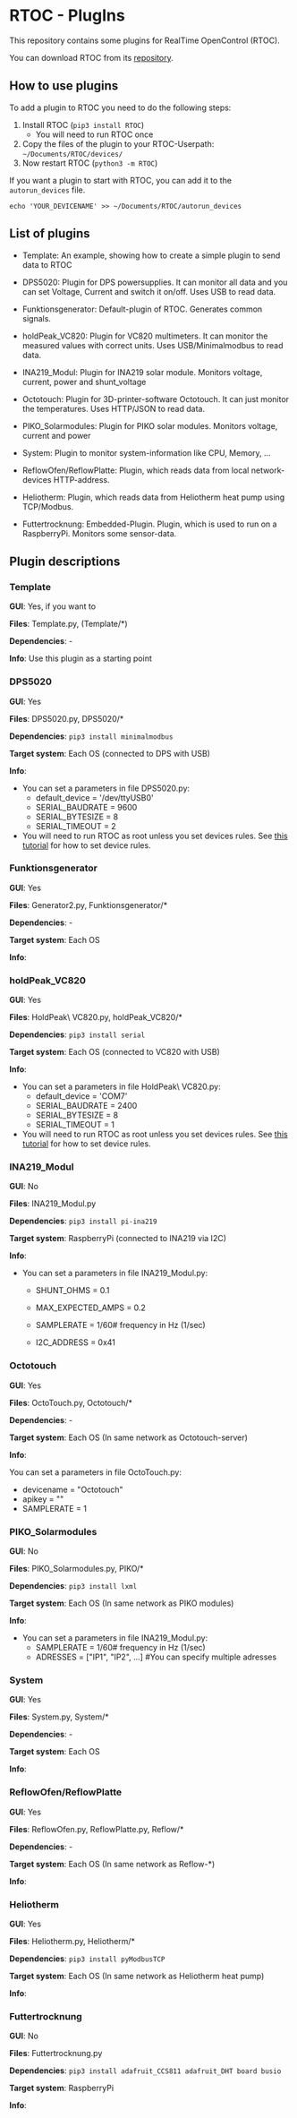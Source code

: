 # RTOC - PlugIns

This repository contains some plugins for RealTime OpenControl (RTOC).

You can download RTOC from its [repository](https://github.com/Haschtl/RealTimeOpenControl).

## How to use plugins

To add a plugin to RTOC you need to do the following steps:

1. Install RTOC (`pip3 install RTOC`)
   - You will need to run RTOC once
2. Copy the files of the plugin to your RTOC-Userpath: `~/Documents/RTOC/devices/`
3. Now restart RTOC (`python3 -m RTOC`)



If you want a plugin to start with RTOC, you can add it to the `autorun_devices` file.

```
echo 'YOUR_DEVICENAME' >> ~/Documents/RTOC/autorun_devices
```



## List of plugins

- Template: An example, showing how to create a simple plugin to send data to RTOC

- DPS5020: Plugin for DPS powersupplies. It can monitor all data and you can set Voltage, Current and switch it on/off. Uses USB to read data.
- Funktionsgenerator: Default-plugin of RTOC. Generates common signals.
- holdPeak_VC820: Plugin for VC820 multimeters. It can monitor the measured values with correct units. Uses USB/Minimalmodbus to read data.
- INA219_Modul: Plugin for INA219 solar module. Monitors voltage, current, power and shunt_voltage
- Octotouch: Plugin for 3D-printer-software Octotouch. It can just monitor the temperatures. Uses HTTP/JSON to read data.
- PIKO_Solarmodules: Plugin for PIKO solar modules. Monitors voltage, current and power
- System: Plugin to monitor system-information like CPU, Memory, ...
- ReflowOfen/ReflowPlatte: Plugin, which reads data from local network-devices HTTP-address.
- Heliotherm: Plugin, which reads data from Heliotherm heat pump using TCP/Modbus.
- Futtertrocknung: Embedded-Plugin. Plugin, which is used to run on a RaspberryPi. Monitors some sensor-data.



## Plugin descriptions

### Template

**GUI**: Yes, if you want to

**Files**: Template.py, (Template/*)

**Dependencies**: -

**Info**: Use this plugin as a starting point


### DPS5020

**GUI**: Yes

**Files**: DPS5020.py, DPS5020/*

**Dependencies**: `pip3 install minimalmodbus`

**Target system**: Each OS (connected to DPS with USB)

**Info**:

- You can set a parameters in file DPS5020.py:
  - default_device = '/dev/ttyUSB0'
  - SERIAL_BAUDRATE = 9600
  - SERIAL_BYTESIZE = 8
  - SERIAL_TIMEOUT = 2
- You will need to run RTOC as root unless you set devices rules. See [this tutorial](http://ask.xmodulo.com/change-usb-device-permission-linux.html) for how to set device rules.

### Funktionsgenerator

**GUI**: Yes

**Files**: Generator2.py, Funktionsgenerator/*

**Dependencies**: -

**Target system**: Each OS

**Info**:



### holdPeak_VC820

**GUI**: Yes

**Files**: HoldPeak\ VC820.py, holdPeak_VC820/*

**Dependencies**: `pip3 install serial`

**Target system**: Each OS (connected to VC820 with USB)

**Info**:

- You can set a parameters in file HoldPeak\ VC820.py:
  - default_device = 'COM7'
  - SERIAL_BAUDRATE = 2400
  - SERIAL_BYTESIZE = 8
  - SERIAL_TIMEOUT = 1
- You will need to run RTOC as root unless you set devices rules. See [this tutorial](http://ask.xmodulo.com/change-usb-device-permission-linux.html) for how to set device rules.



### INA219_Modul

**GUI**: No

**Files**: INA219_Modul.py

**Dependencies**: `pip3 install pi-ina219`

**Target system**: RaspberryPi (connected to INA219 via I2C)

**Info**:

- You can set a parameters in file INA219_Modul.py:

  - SHUNT_OHMS = 0.1
  - MAX_EXPECTED_AMPS = 0.2

  - SAMPLERATE = 1/60# frequency in Hz (1/sec)
  - I2C_ADDRESS = 0x41



### Octotouch

**GUI**: Yes

**Files**: OctoTouch.py, Octotouch/*

**Dependencies**: -

**Target system**: Each OS (In same network as Octotouch-server)

**Info**:

You can set a parameters in file OctoTouch.py:

- devicename = "Octotouch"
- apikey = ""
- SAMPLERATE = 1


### PIKO_Solarmodules

**GUI**: No

**Files**: PIKO_Solarmodules.py, PIKO/*

**Dependencies**: `pip3 install lxml`

**Target system**: Each OS (In same network as PIKO modules)

**Info**:

- You can set a parameters in file INA219_Modul.py:
  - SAMPLERATE = 1/60# frequency in Hz (1/sec)
  - ADRESSES = ["IP1", "IP2", ...] #You can specify multiple adresses



### System

**GUI**: Yes

**Files**: System.py, System/*

**Dependencies**: -

**Target system**: Each OS

**Info**:



### ReflowOfen/ReflowPlatte

**GUI**: Yes

**Files**: ReflowOfen.py, ReflowPlatte.py, Reflow/*

**Dependencies**: -

**Target system**: Each OS (In same network as Reflow-*)

**Info**:



### Heliotherm

**GUI**: Yes

**Files**: Heliotherm.py, Heliotherm/*

**Dependencies**: `pip3 install pyModbusTCP`

**Target system**: Each OS (In same network as Heliotherm heat pump)

**Info**:



### Futtertrocknung

**GUI**: No

**Files**: Futtertrocknung.py

**Dependencies**: `pip3 install adafruit_CCS811 adafruit_DHT board busio`

**Target system**: RaspberryPi

**Info**:
